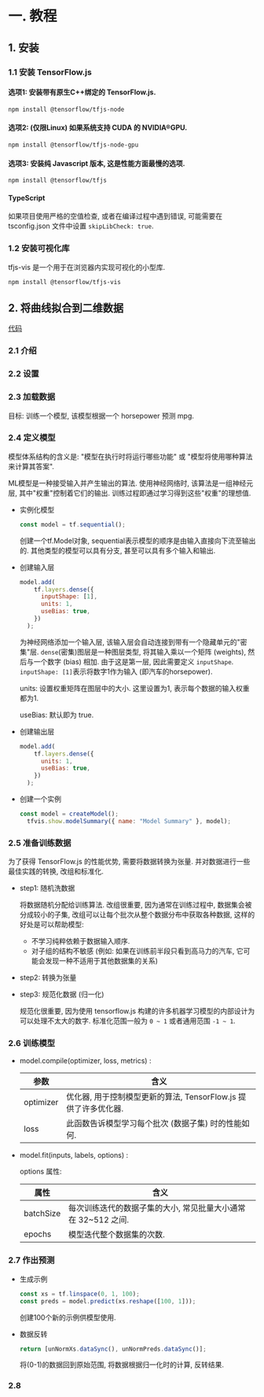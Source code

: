 # 一. 教程

## 1. 安装

### 1.1 安装 TensorFlow.js

#### 选项1: 安装带有原生C++绑定的 TensorFlow.js.

```shell
npm install @tensorflow/tfjs-node
```

#### 选项2: (仅限Linux) 如果系统支持 CUDA 的 NVIDIA®GPU.

```shell
npm install @tensorflow/tfjs-node-gpu
```

#### 选项3: 安装纯 Javascript 版本, 这是性能方面最慢的选项.

```shell
npm install @tensorflow/tfjs
```

#### TypeScript

如果项目使用严格的空值检查, 或者在编译过程中遇到错误, 可能需要在 tsconfig.json 文件中设置 `skipLibCheck: true`.

### 1.2 安装可视化库

tfjs-vis 是一个用于在浏览器内实现可视化的小型库.

```shell
npm install @tensorflow/tfjs-vis
```



## 2. 将曲线拟合到二维数据

[代码](2/index.html)

### 2.1 介绍

### 2.2 设置

### 2.3 加载数据

目标: 训练一个模型, 该模型根据一个 horsepower 预测 mpg.

### 2.4 定义模型

模型体系结构的含义是: "模型在执行时将运行哪些功能" 或 "模型将使用哪种算法来计算其答案".

ML模型是一种接受输入并产生输出的算法. 使用神经网络时, 该算法是一组神经元层, 其中"权重"控制着它们的输出. 训练过程即通过学习得到这些"权重"的理想值.

- 实例化模型

  ```javascript
  const model = tf.sequential();
  ```

  创建一个tf.Model对象, sequential表示模型的顺序是由输入直接向下流至输出的. 其他类型的模型可以具有分支, 甚至可以具有多个输入和输出.

- 创建输入层

  ```javascript
  model.add(
      tf.layers.dense({
        inputShape: [1],
        units: 1,
        useBias: true,
      })
    );
  ```

  为神经网络添加一个输入层, 该输入层会自动连接到带有一个隐藏单元的"密集"层. `dense`(密集)图层是一种图层类型, 将其输入乘以一个矩阵 (weights), 然后与一个数字 (bias) 相加. 由于这是第一层, 因此需要定义 `inputShape`. `inputShape: [1]`表示将数字1作为输入 (即汽车的horsepower).

  units: 设置权重矩阵在图层中的大小. 这里设置为1, 表示每个数据的输入权重都为1.

  useBias: 默认即为 true.

- 创建输出层

  ```javascript
  model.add(
      tf.layers.dense({
        units: 1,
        useBias: true,
      })
    );
  ```

- 创建一个实例

  ```javascript
  const model = createModel();
    tfvis.show.modelSummary({ name: "Model Summary" }, model);
  ```

### 2.5 准备训练数据

为了获得 TensorFlow.js 的性能优势, 需要将数据转换为张量. 并对数据进行一些最佳实践的转换, 改组和标准化.

- step1: 随机洗数据

  将数据随机分配给训练算法. 改组很重要, 因为通常在训练过程中, 数据集会被分成较小的子集, 改组可以让每个批次从整个数据分布中获取各种数据, 这样的好处是可以帮助模型:

  - 不学习纯粹依赖于数据输入顺序.
  - 对子组的结构不敏感 (例如: 如果在训练前半段只看到高马力的汽车, 它可能会发现一种不适用于其他数据集的关系)

- step2: 转换为张量

- step3: 规范化数据 (归一化)

  规范化很重要, 因为使用 tensorflow.js 构建的许多机器学习模型的内部设计为可以处理不太大的数字. 标准化范围一般为 `0 ~ 1` 或者通用范围 `-1 ~ 1`.

### 2.6 训练模型

- model.compile(optimizer, loss, metrics) :

  | 参数      | 含义                                                         |
  | --------- | ------------------------------------------------------------ |
  | optimizer | 优化器, 用于控制模型更新的算法, TensorFlow.js 提供了许多优化器. |
  | loss      | 此函数告诉模型学习每个批次 (数据子集) 时的性能如何.          |

- model.fit(inputs, labels, options) : 

  options 属性:

  | 属性      | 含义                                                         |
  | --------- | ------------------------------------------------------------ |
  | batchSize | 每次训练迭代的数据子集的大小, 常见批量大小通常在 32~512 之间. |
  | epochs    | 模型迭代整个数据集的次数.                                    |

### 2.7 作出预测

- 生成示例

  ```javascript
  const xs = tf.linspace(0, 1, 100);
  const preds = model.predict(xs.reshape([100, 1]));
  ```

  创建100个新的示例供模型使用.

- 数据反转

  ```javascript
  return [unNormXs.dataSync(), unNormPreds.dataSync()];
  ```

  将(0-1)的数据回到原始范围, 将数据根据归一化时的计算, 反转结果.

### 2.8 